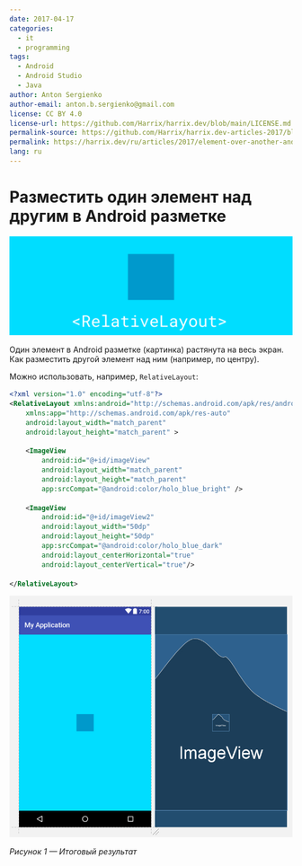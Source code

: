```yaml
---
date: 2017-04-17
categories:
  - it
  - programming
tags:
  - Android
  - Android Studio
  - Java
author: Anton Sergienko
author-email: anton.b.sergienko@gmail.com
license: CC BY 4.0
license-url: https://github.com/Harrix/harrix.dev/blob/main/LICENSE.md
permalink-source: https://github.com/Harrix/harrix.dev-articles-2017/blob/main/element-over-another-android/element-over-another-android.md
permalink: https://harrix.dev/ru/articles/2017/element-over-another-android/
lang: ru
---
```


# Разместить один элемент над другим в Android разметке

![Featured image](featured-image.svg)

Один элемент в Android разметке (картинка) растянута на весь экран. Как разместить другой элемент над ним (например, по центру).

Можно использовать, например, `RelativeLayout`:

```xml
<?xml version="1.0" encoding="utf-8"?>
<RelativeLayout xmlns:android="http://schemas.android.com/apk/res/android"
    xmlns:app="http://schemas.android.com/apk/res-auto"
    android:layout_width="match_parent"
    android:layout_height="match_parent" >

    <ImageView
        android:id="@+id/imageView"
        android:layout_width="match_parent"
        android:layout_height="match_parent"
        app:srcCompat="@android:color/holo_blue_bright" />

    <ImageView
        android:id="@+id/imageView2"
        android:layout_width="50dp"
        android:layout_height="50dp"
        app:srcCompat="@android:color/holo_blue_dark"
        android:layout_centerHorizontal="true"
        android:layout_centerVertical="true"/>

</RelativeLayout>
```

![Итоговый результат](img/result.png)

_Рисунок 1 — Итоговый результат_
